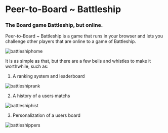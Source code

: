 
# Peer-to-Board ~ Battleship

### The Board game Battleship, but online.

Peer-to-Board ~ Battleship is a game that runs in your browser and lets you challenge other players that are online to a game of Battleship.

![battleshiphome](https://github.com/execute-wx789/final-project/assets/139454639/d5e3f331-27d8-431e-8324-8bd3ba2f698a)

It is as simple as that, but there are a few bells and whistles to make it worthwhile, such as:

1. A ranking system and leaderboard

![battleshiprank](https://github.com/execute-wx789/final-project/assets/139454639/9efd7250-ada3-4ee4-8f92-a092aaf22bb6)

2. A history of a users matchs

![battleshiphist](https://github.com/execute-wx789/final-project/assets/139454639/4a160d0c-ee25-4628-bf5f-e82050a9d294)

3. Personalization of a users board

![battleshippers](https://github.com/execute-wx789/final-project/assets/139454639/4741f28d-9b4a-46ef-8480-693c904030c0)
